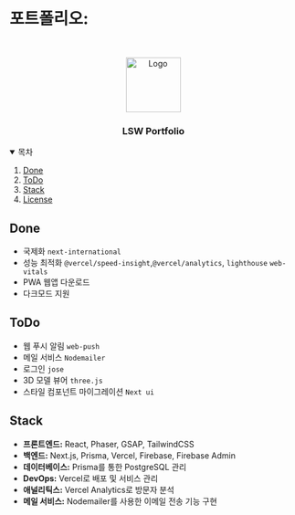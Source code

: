 # 포트폴리오:

<br />
<p align="center">
  <a href="https://lsw.kr">
    <img src="https://lsw.kr/assets/icon-96x96.png" alt="Logo" width="96" height="96">
  </a>

  <h3 align="center">LSW Portfolio</h3>
</p>

<details open="open">
  <summary>목차</summary>
  <ol>
    <li><a href="#done">Done</a></li>
    <li><a href="#todo">ToDo</a></li>
    <li><a href="#stack">Stack</a></li>
    <li><a href="#license">License</a></li>
  </ol>
</details>

## Done

- 국제화 `next-international`
- 성능 최적화 `@vercel/speed-insight`,`@vercel/analytics`, `lighthouse` `web-vitals`
- PWA 웹앱 다운로드
- 다크모드 지원

## ToDo

- 웹 푸시 알림 `web-push`
- 메일 서비스 `Nodemailer`
- 로그인 `jose`
- 3D 모델 뷰어 `three.js`
- 스타일 컴포넌트 마이그레이션 `Next ui`

## Stack

- **프론트엔드:** React, Phaser, GSAP, TailwindCSS
- **백엔드:** Next.js, Prisma, Vercel, Firebase, Firebase Admin
- **데이터베이스:** Prisma를 통한 PostgreSQL 관리
- **DevOps:** Vercel로 배포 및 서비스 관리
- **애널리틱스:** Vercel Analytics로 방문자 분석
- **메일 서비스:** Nodemailer를 사용한 이메일 전송 기능 구현
